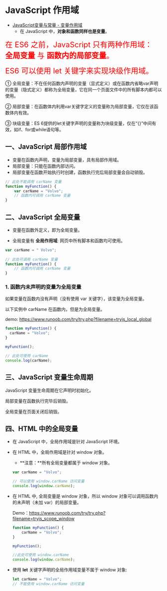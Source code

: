 

# JavaScript 作用域

* [JavaScript变量与常量 - 变量作用域](../JavaScript变量与常量/JavaScript变量与常量.md)
    * 在 JavaScript 中，**对象和函数同样也是变量**。



<font color='red' size=5>在 ES6 之前，JavaScript 只有两种作用域： **全局变量** 与 **函数内的局部变量**。</font>

<font color='red' size=5>ES6 可以使用 let 关键字来实现块级作用域。</font>

① 全局变量：不在任何函数内声明的变量（显式定义）或在函数内省略var声明的变量（隐式定义）都称为全局变量，它在同一个页面文件中的所有脚本内都可以使用。

② 局部变量：在函数体内利用var关键字定义的变量称为局部变量，它仅在该函数体内有效。

③ 块级变量：ES 6提供的let关键字声明的变量称为块级变量，仅在“{}”中间有效，如if、for或while语句等。



## 一、JavaScript 局部作用域

* 变量在函数内声明，变量为局部变量，具有局部作用域。
* 局部变量：只能在函数内部访问。
* 局部变量在函数开始执行时创建，函数执行完后局部变量会自动销毁。

```js
// 此处不能调用 carName 变量
function myFunction() {
    var carName = "Volvo";
    // 函数内可调用 carName 变量
}
```



## 二、JavaScript 全局变量

* 变量在函数外定义，即为全局变量。

* 全局变量有 **全局作用域**: 网页中所有脚本和函数均可使用。 

```js
var carName = " Volvo";
 
// 此处可调用 carName 变量
function myFunction() {
    // 函数内可调用 carName 变量
}
```



### 1. 函数内未声明的变量为全局变量

如果变量在函数内没有声明（没有使用 var 关键字），该变量为全局变量。

以下实例中 carName 在函数内，但是为全局变量。

demo: https://www.runoob.com/try/try.php?filename=tryjs_local_global

```js
function myFunction() {
  carName = "Volvo";
}

myFunction();

// 此处可使用 carName
console.log(carName);
```



## 三、JavaScript 变量生命周期

JavaScript 变量生命周期在它声明时初始化。

局部变量在函数执行完毕后销毁。

全局变量在页面关闭后销毁。



## 四、HTML 中的全局变量

* 在 JavaScript 中，全局作用域是针对 JavaScript 环境。

* 在 HTML 中，全局作用域是针对 window 对象。

    * **注意：**所有全局变量都属于 window 对象。

    ```js
    var carName = "Volvo";
    
    // 可以使用 window.carName 访问变量
    console.log(window.carName);
    ```

* 在 HTML 中, 全局变量是 window 对象，所以 window 对象可以调用函数内的未声明（未加 var）的局部变量。

    Demo：https://www.runoob.com/try/try.php?filename=tryjs_scope_window

    ```js
    function myFunction() {
        carName = "Volvo";
    }
    
    myFunction();
    
    //此处可使用 window.carName
    console.log(window.carName);
    ```

* 使用 **let** 关键字声明的全局作用域变量不属于 window 对象:

    ```js
    let carName = "Volvo";
    // 不能使用 window.carName 访问变量
    ```















